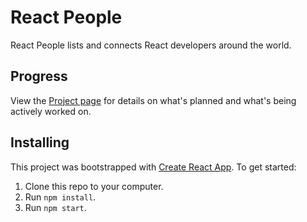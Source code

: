 # React People
React People lists and connects React developers around the world.

## Progress
View the [Project page](https://github.com/vitorleonel/reactpeople/projects/1) for details on what's planned and what's being actively worked on.

## Installing
This project was bootstrapped with [Create React App](https://github.com/facebookincubator/create-react-app). To get started:
1. Clone this repo to your computer.
2. Run `npm install`.
3. Run `npm start`.